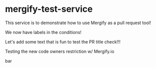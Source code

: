 # mergify-test-service

This service is to demonstrate how to use Mergify as a pull request tool!

We now have labels in the conditions!

Let's add some text that is fun to test the PR title check!!!

Testing the new code owners restriction w/ Mergify.io

bar
